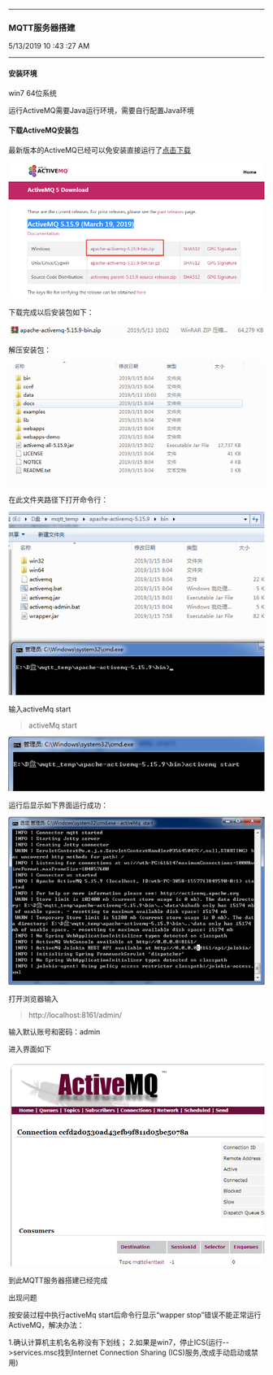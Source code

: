 
----------

### MQTT服务器搭建 ###

5/13/2019 10 :43 :27 AM 

----------

#### 安装环境 ####

win7 64位系统

运行ActiveMQ需要Java运行环境，需要自行配置Java环境

#### 下载ActiveMQ安装包 ####

最新版本的ActiveMQ已经可以免安装直接运行了[点击下载](http://activemq.apache.org/components/classic/download/)

![下载页面](1.png)

下载完成以后安装包如下：

![下载完成以后安装包](2.png)

解压安装包：

![解压安装包](3.png)

在此文件夹路径下打开命令行：


![打开命令行](4.png)


输入activeMq start


> activeMq start

![输入activeMq start](5.png)

运行后显示如下界面运行成功：

![运行界面](6.png)

打开浏览器输入 

>http://localhost:8161/admin/

输入默认账号和密码：admin

进入界面如下

![运行界面](7.png)

到此MQTT服务器搭建已经完成

出现问题

按安装过程中执行activeMq start后命令行显示“wapper stop”错误不能正常运行ActiveMQ，解决办法：

1.确认计算机主机名名称没有下划线；
2.如果是win7，停止ICS(运行-->services.msc找到Internet Connection Sharing (ICS)服务,改成手动启动或禁用)
